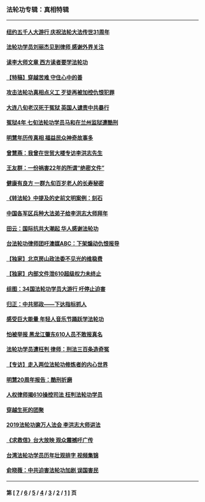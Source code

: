 ### 法轮功专辑：真相特辑
---
#### [纽约五千人大游行 庆祝法轮大法传世31周年](../../pages/nf4389/n13995110.md?09220430) 
#### [法轮功学员刘丽杰见到律师 感谢外界关注](../../pages/nf4389/n13927012.md?09220430) 
#### [读李大师文章 西方读者要学法轮功](../../pages/nf4389/n13925142.md?09220430) 
#### [【特稿】穿越苦难 守住心中的善](../../pages/nf4389/n13784979.md?09220430) 
#### [攻击法轮功真相点义工 歹徒再被加控仇恨犯罪](../../pages/nf4389/n13601019.md?09220430) 
#### [大连八旬老汉死于冤狱 英国人谴责中共暴行](../../pages/nf4389/n13480118.md?09220430) 
#### [冤狱4年 七旬法轮功学员马和在兰州监狱遭酷刑](../../pages/nf4389/n13304688.md?09220430) 
#### [明慧年历传真相 福益民众神奇故事多](../../pages/nf4389/n13294545.md?09220430) 
#### [曾慧燕：我曾在世贸大楼专访李洪志先生](../../pages/nf4389/n12898729.md?09220430) 
#### [王友群：一份祸害22年的所谓“绝密文件”](../../pages/nf4389/n12871750.md?09220430) 
#### [健康有良方 一群九旬百岁老人的长寿秘密](../../pages/nf4389/n12847475.md?09220430) 
#### [《转法轮》中提及的史前文明案例：刻石](../../pages/nf4389/n12758577.md?09220430) 
#### [中国各军区兵种大法弟子给李洪志大师拜年](../../pages/nf4389/n12750047.md?09220430) 
#### [田云：国际抗共大潮起 华人感谢法轮功](../../pages/nf4389/n12357708.md?09220430) 
#### [台法轮功律师团吁澳媒ABC：下架煽动仇恨报导](../../pages/nf4389/n12279917.md?09220430) 
#### [【独家】北京房山政法委不见光的维稳费](../../pages/nf4389/n12031979.md?09220430) 
#### [【独家】内部文件泄610超级权力未终止](../../pages/nf4389/n12023895.md?09220430) 
#### [组图：34国法轮功学员大游行 吁停止迫害](../../pages/nf4389/n11492658.md?09220430) 
#### [归正：中共邪政——下达指标抓人](../../pages/nf4389/n11474770.md?09220430) 
#### [感受巨大能量 年轻人音乐节踊跃学法轮功](../../pages/nf4389/n11441981.md?09220430) 
#### [怕被举报 黑龙江肇东610人员不敢报真名](../../pages/nf4389/n11436499.md?09220430) 
#### [法轮功学员遭枉判 律师：刑法三百条造奇冤](../../pages/nf4389/n11433943.md?09220430) 
#### [【专访】走入两位法轮功修炼者的内心世界](../../pages/nf4389/n11415623.md?09220430) 
#### [明慧20周年报告：酷刑折磨](../../pages/nf4389/n11387954.md?09220430) 
#### [人权律师揭610操控司法 枉判法轮功学员](../../pages/nf4389/n11313370.md?09220430) 
#### [穿越生死的团聚](../../pages/nf4389/n11258922.md?09220430) 
#### [2019法轮功逾万人法会 李洪志大师讲法](../../pages/nf4389/n11265303.md?09220430) 
#### [《求救信》台大放映 观众震撼吁广传](../../pages/nf4389/n10922251.md?09220430) 
#### [台湾法轮功学员历年壮观排字 视频集锦](../../pages/nf4389/n10878789.md?09220430) 
#### [俞晓薇：中共迫害法轮功加剧 误国害民](../../pages/nf4389/n10859260.md?09220430) 

---
#### 第 [ [7](./7.md?09220430) / [6](./6.md?09220430) / [5](./5.md?09220430) / [4](./4.md?09220430) / [3](./3.md?09220430) / [2](./2.md?09220430) / [1](./1.md?09220430) ] 页
